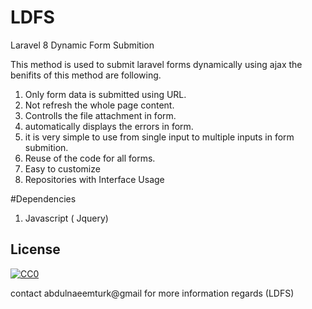 # LDFS
Laravel 8 Dynamic Form Submition

This method is used to submit laravel forms dynamically using ajax the benifits of this method are following.

  1) Only form data is submitted using URL.
  2) Not refresh the whole page content.
  3) Controlls the file attachment in form.
  4) automatically displays the errors in form.
  5) it is very simple to use from single input to multiple inputs in form submition.
  6) Reuse of the code for all forms.
  7) Easy to customize
  8) Repositories with Interface Usage
  

#Dependencies
  1) Javascript ( Jquery)

## License

[![CC0](https://www.gnu.org/graphics/gplv3-127x51.png)](https://www.gnu.org/licenses/gpl-3.0.html)

contact abdulnaeemturk@gmail for more information regards (LDFS)
